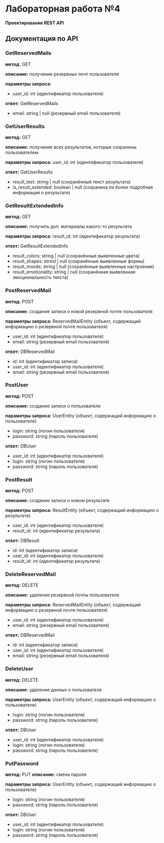 # Лабораторная работа №4
**Проектирование REST API**

## Документация по API

### GetReservedMails
**метод:** GET

**описание:** получение резервных почт пользователя

**параметры запроса:** 
- user_id: int (идентификатор пользователя)

**ответ:**
GetReservedMails
- email: string | null (резервный email пользователя)


### GetUserResults
**метод:** GET

**описание:** получение всех результатов, которые сохранены пользователем

**параметры запроса:** 
user_id: int (идентификатор пользователя)

**ответ:**
GetUserResults
- result_text: string | null (сохранённый текст результата)
- is_result_extended: boolean | null (сохранена ли более подробная информация о результате)


### GetResultExtendedInfo
**метод:** GET

**описание:** получить доп. материалы какого-то результата

**параметры запроса:** 
result_id: int (идентификатор результата)

**ответ:**
GetResultExtendedInfo
- result_colors: string | null (сохранённые выявленные цвета)
- result_shapes: strind | null (сохранённые выявленные формы)
- result_moods: string | null (сохранённые выявленные настроения)
- result_emotionality: string | null (сохранённая выявленная эмоциональность текста)


### PostReservedMail
**метод:** POST

**описание:** создание записи о новой резервной почте пользователя

**параметры запроса:** 
ReservedMailEntity (объект, содержащий информацию о резервной почте пользователя)
- user_id: int (идентификатор пользователя)
- email: string (резервный email пользователя)

**ответ:**
DBReservedMail
- id: int (идентификатор записи)
- user_id: int (идентификатор пользователя)
- email: string (резервный email пользователя)


### PostUser
**метод:** POST

**описание:** создание записи о пользователе

**параметры запроса:** 
UserEntity (объект, содержащий информацию о пользователе)
- login: string (логин пользователя)
- password: string (пароль пользователя)

**ответ:**
DBUser
- user_id: int (идентификатор пользователя)
- login: string (логин пользователя)
- password: string (пароль пользователя)


### PostResult
**метод:** POST

**описание:** создание записи о новом результате

**параметры запроса:** 
ResultEntity (объект, содержащий информацию о результате)
- user_id: int (идентификатор пользователя)
- result_id: int (идентификатор результата)

**ответ:**
DBResult
- id: int (идентификатор записи)
- user_id: int (идентификатор пользователя)
- result_id: int (идентификатор результата)


### DeleteReservedMail
**метод:** DELETE

**описание:** удаление резервной почты пользователя

**параметры запроса:** 
ReservedMailEntity (объект, содержащий информацию о резервной почте пользователя)
- user_id: int (идентификатор пользователя)
- email: string (резервный email пользователя)

**ответ:**
DBReservedMail
- id: int (идентификатор записи)
- user_id: int (идентификатор пользователя)
- email: string (резервный email пользователя)


### DeleteUser
**метод:** DELETE

**описание:** удаление данных о пользователе

**параметры запроса:** 
UserEntity (объект, содержащий информацию о пользователе)
- login: string (логин пользователя)
- password: string (пароль пользователя)

**ответ:**
DBUser
- user_id: int (идентификатор пользователя)
- login: string (логин пользователя)
- password: string (пароль пользователя)


### PutPassword
**метод:** PUT
**описание:** смена пароля

**параметры запроса:** 
UserEntity (объект, содержащий информацию о пользователе)
- login: string (логин пользователя)
- password: string (пароль пользователя)

**ответ:**
DBUser
- user_id: int (идентификатор пользователя)
- login: string (логин пользователя)
- password: string (пароль пользователя)

